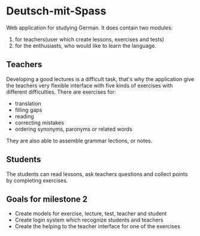 Deutsch-mit-Spass
=================

Web application for studying German. It does contain two modules:

1. for teachers(user which create lessons, exercises and tests)
2. for the enthusiasts, who would like to learn the language.

Teachers
--------

Developing a good lectures is a difficult task, that's why the application give the teachers very flexible interface with five kinds of exercises with different difficulties. There are exercises for:
* translation
* filling gaps
* reading
* correcting mistakes
* ordering synonyms, paronyms or related words

They are also able to assemble grammar lections, or notes.

Students
--------

The students can read lessons, ask teachers questions and collect points by completing exercises.

Goals for milestone 2
---------------------

* Create models for exercise, lecture, test, teacher and student
* Create login system which recognize students and teachers
* Create the helping to the teacher interface for one of the exercises
